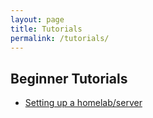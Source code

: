 ```yaml
---
layout: page 
title: Tutorials
permalink: /tutorials/
---
```

## Beginner Tutorials
- [Setting up a homelab/server](2025-10-31__ServerSetup-beginners-guide.html)
```